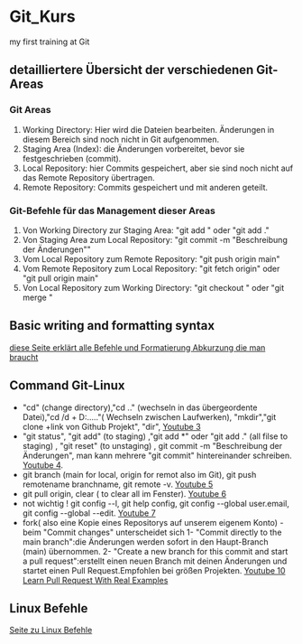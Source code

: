 # Git_Kurs
my first training at Git
## detailliertere Übersicht der verschiedenen Git-Areas
### Git Areas
1. Working Directory: Hier wird die Dateien bearbeiten. Änderungen in diesem Bereich sind noch nicht in Git aufgenommen.
2. Staging Area (Index): die Änderungen vorbereitet, bevor sie festgeschrieben (commit).
3. Local Repository: hier Commits gespeichert, aber sie sind noch nicht auf das Remote Repository übertragen.
4. Remote Repository: Commits gespeichert und mit anderen geteilt.
### Git-Befehle für das Management dieser Areas
1. Von Working Directory zur Staging Area: "git add <datei>" oder "git add ."
2. Von Staging Area zum Local Repository: "git commit -m "Beschreibung der Änderungen""
3. Vom Local Repository zum Remote Repository: "git push origin main"
4. Vom Remote Repository zum Local Repository: "git fetch origin" oder "git pull origin main"
5. Von Local Repository zum Working Directory: "git checkout <branch>" oder "git merge <branch>"
   
## Basic writing and formatting syntax
[diese Seite erklärt alle Befehle und Formatierung Abkurzung die man braucht ](https://docs.github.com/de/get-started/writing-on-github/getting-started-with-writing-and-formatting-on-github/basic-writing-and-formatting-syntax)
## Command Git-Linux
- "cd" (change directory),"cd .." (wechseln in das übergeordente Datei),"cd /d + D:\....."( Wechseln zwischen Laufwerken), "mkdir","git clone +link von Github Projekt", "dir",  [Youtube 3](https://www.youtube.com/watch?v=NZ4U9OZdtxk&list=PLDoPjvoNmBAw4eOj58MZPakHjaO3frVMF&index=3)
- "git status", "git add" (to staging) ,"git add *" oder "git add ." (all filse to staging) ,  "git reset" (to unstaging) , git commit -m "Beschreibung der Änderungen", man kann mehrere "git commit" hintereinander schreiben. [Youtube 4](https://www.youtube.com/watch?v=_ahnJcHuBW4&list=PLDoPjvoNmBAw4eOj58MZPakHjaO3frVMF&index=4).
- git branch (main for local, origin for remot also im Git), git push remotename branchname, git remote -v. [Youtube 5](https://www.youtube.com/watch?v=G_NcIuspY4E&list=PLDoPjvoNmBAw4eOj58MZPakHjaO3frVMF&index=5)
- git pull origin, clear ( to clear all im Fenster). [Youtube 6](https://www.youtube.com/watch?v=VP3c8ExvOP0&list=PLDoPjvoNmBAw4eOj58MZPakHjaO3frVMF&index=6)
- not wichtig ! git config --l,  git help config, git config  --global user.email, git config  --global --edit. [Youtube 7](https://www.youtube.com/watch?v=NWnWIpoFVyU&list=PLDoPjvoNmBAw4eOj58MZPakHjaO3frVMF&index=7)
- fork( also  eine Kopie eines Repositorys auf unserem eigenem Konto)
-beim "Commit changes" unterscheidet sich 1- "Commit directly to the main branch":die Änderungen werden sofort in den Haupt-Branch (main) übernommen.
2- "Create a new branch for this commit and start a pull request":erstellt einen neuen Branch mit deinen Änderungen und startet einen Pull Request.Empfohlen bei größen Projekten.
[Youtube 10 Learn Pull Request With Real Examples](https://www.youtube.com/watch?v=n43bagVuJPU&list=PLDoPjvoNmBAw4eOj58MZPakHjaO3frVMF&index=10)

## Linux Befehle 
[Seite zu Linux Befehle](https://www.linuxbefehle.de)
